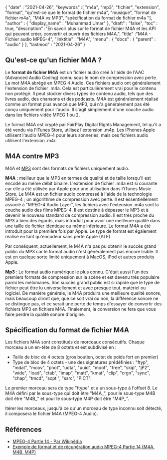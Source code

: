 {
  "date" : "2021-04-26",
  "keywords" :[ "m4a", "mp3", "fichier", "extension", "format", "qu'est-ce que le format de fichier m4a", "musique", "format de fichier m4a", "M4A vs MP3", "spécification du format de fichier m4a "],
  "author" : {
    "display_name" : "Muhammad Umar"
},
  "draft" : "false",
  "toc" : true,
  "description" :"En savoir plus sur le format de fichier M4A et les API qui peuvent créer, convertir et ouvrir des fichiers M4A.",
  "title" :"M4A - Fichier audio MPEG-4",
  "linktitle" : "M4A",
  "menu" : {
    "docs" : {
      "parent" : "audio"
}
},
  "lastmod" : "2021-04-26"
}

## Qu'est-ce qu'un fichier M4A ?

Le **format de fichier M4A** est un fichier audio créé à l'aide de l'AAC (Advanced Audio Coding) connu sous le nom de compression avec perte. Le mot M4A abrégé en MPEG 4 Audio. Ces fichiers audio ont généralement l'extension de fichier .m4a. Cela est particulièrement vrai pour le contenu non protégé. Il peut stocker divers types de contenu audio, tels que des livres audio, des chansons et des podcasts. M4A est généralement réalisé comme un format plus avancé que MP3, qui n'a généralement pas été conçu uniquement pour l'audio. Il s'agit simplement d'une couche audio dans les fichiers vidéo MPEG 1 ou 2.

Le format M4A est crypté par FairPlay Digital Rights Management, tel qu'il a été vendu via l'iTunes Store, utilisez l'extension .m4p. Les iPhones Apple utilisent l'audio MPEG-4 pour leurs sonneries, mais ces fichiers audio utilisent l'extension .m4r.


## M4A contre MP3

M4A et [MP3](/audio/mp3/) sont des formats de fichiers uniquement audio.

**M4A** : meilleur que le MP3 en termes de qualité et de taille lorsqu'il est encodé au même débit binaire. L'extension de fichier .m4a est si courante car elle a été utilisée par Apple pour une utilisation dans l'iTunes Music Store. Le M4A est un fichier audio compressé à l'aide de la technologie MPEG-4 ; un algorithme de compression avec perte. Il est essentiellement associé à "MPEG-4 Audio Layer", les fichiers avec l'extension .m4a sont la couche audio des films MPEG-4. Il est destiné à dépasser le MP3 et à devenir le nouveau standard de compression audio. Il est très proche du MP3 à bien des égards, mais introduit pour avoir une meilleure qualité dans une taille de fichier identique ou même inférieure. Le format M4A a été introduit pour la première fois par Apple. Le type de format est également réalisé en tant qu'encodeur sans perte Apple (ALE).

Par conséquent, actuellement, le M4A n'a pas pu obtenir le succès grand public du MP3 car le format audio n'est généralement pas encore lisible. Il est en quelque sorte limité uniquement à MacOS, iPod et autres produits Apple.

**Mp3** : Le format audio numérique le plus connu. C'était aussi l'un des premiers formats de compression sur la scène et est devenu très populaire parmi les mélomanes. Son succès grand public est si rapide que le type de fichier peut être lu universellement et avec presque tout, matériel ou logiciel. De manière générale, le M4A produira une meilleure qualité sonore, mais beaucoup diront que, que ce soit vrai ou non, la différence sonore ne se distingue pas, et ce serait une perte de temps d'essayer de convertir des fichiers MP3 en fichiers M4A. Finalement, la conversion ne fera que vous faire perdre la qualité sonore d'origine.

## Spécification du format de fichier M4A

Les fichiers M4A sont constitués de morceaux consécutifs. Chaque morceau a un en-tête de 8 octets et est subdivisé en :
- Taille de bloc de 4 octets (gros boutien, octet de poids fort en premier)
- Type de bloc de 4 octets - une des signatures prédéfinies : "ftyp", "mdat", "moov", "pnot", "udta", "uuid", "moof", "free", "skip", "jP2", "wide", "load", "ctab", "imap", "matt", "kmat", "clip", "crgn", "sync", "chap", "tmcd", "scpt ", "ssrc", "PICT".

Le premier morceau sera de type "ftype" et a un sous-type à l'offset 8. Le M4A défini par le sous-type qui doit être "M4A_", pour le sous-type M4B doit être "M4B_" et pour le sous-type M4P doit être "M4P_".

Itérer les morceaux, jusqu'à ce qu'un morceau de type inconnu soit détecté, il composera le fichier M4A (MPEG-4 Audio).

## Références ##

* [MPEG-4 Partie 14 - Par Wikipédia](https://en.wikipedia.org/wiki/MPEG-4_Part_14)
* [Exemple de format et de récupération audio MPEG-4 Partie 14 (M4A, M4B, M4P)](https://www.file-recovery.com/m4a-signature-format.htm)


